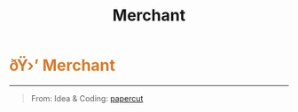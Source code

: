 ﻿---
lang: en-US
title: Merchant
prev:
next:
---

# <font color="#d27d2d">ðŸ›’ <b>Merchant</b></font> <Badge text="Support" type="tip" vertical="middle"/>
---

> From: Idea & Coding: [papercut](https://github.com/lars-wu)
